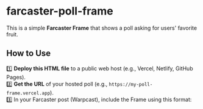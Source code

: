 # farcaster-poll-frame


This is a simple **Farcaster Frame** that shows a poll asking for users' favorite fruit.

## How to Use

1️⃣ **Deploy this HTML file** to a public web host (e.g., Vercel, Netlify, GitHub Pages).  
2️⃣ **Get the URL** of your hosted poll (e.g., `https://my-poll-frame.vercel.app`).  
3️⃣ In your Farcaster post (Warpcast), include the Frame using this format:
